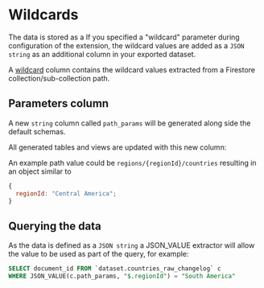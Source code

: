 # Wildcards

The data is stored as a If you specified a "wildcard" parameter during configuration of the extension, the wildcard values are added as a `JSON string` as an additional column in your exported dataset.

A [wildcard](https://firebase.google.com/docs/functions/firestore-events#wildcards-parameters) column contains the wildcard values extracted from a Firestore collection/sub-collection path.

## Parameters column

A new `string` column called `path_params` will be generated along side the default schemas.

All generated tables and views are updated with this new column:



An example path value could be `regions/{regionId}/countries` resulting in an object similar to

```js
{
  regionId: "Central America";
}
```

## Querying the data

As the data is defined as a `JSON string` a JSON_VALUE extractor will allow the value to be used as part of the query, for example:

```sql
SELECT document_id FROM `dataset.countries_raw_changelog` c
WHERE JSON_VALUE(c.path_params, "$.regionId") = "South America"
```
